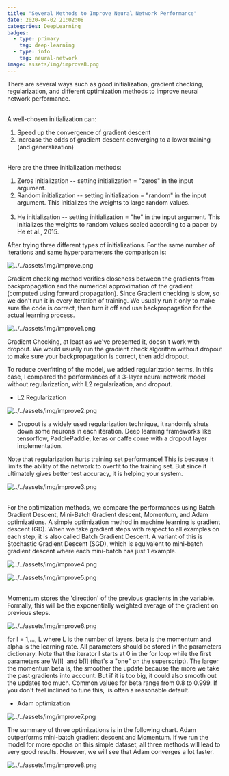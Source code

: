 ```yaml
---
title: "Several Methods to Improve Neural Network Performance"
date: 2020-04-02 21:02:08
categories: DeepLearning
badges:
  - type: primary
    tag: deep-learning
  - type: info
    tag: neural-network
image: assets/img/improve8.png
---
```


There are several ways such as good initialization, gradient checking, regularization, and different optimization methods to improve neural network performance.

<!--more-->

<br>
A well-chosen initialization can:

<ol>
<li>Speed up the convergence of gradient descent</li>
<li>Increase the odds of gradient descent converging to a lower training (and generalization)</li>
</ol>
<br>
Here are the three initialization methods:
<ol>
<li>Zeros initialization -- setting initialization = "zeros" in the input argument.</li>
<li>Random initialization -- setting initialization = "random" in the input argument. This initializes the weights to large random values.</li> 
<li>He initialization -- setting initialization = "he" in the input argument. This initializes the weights to random values scaled according to a paper by He et al., 2015.</li>
</ol>
After trying three different types of initializations. For the same number of iterations and same hyperparameters the comparison is:

![../../assets/img/improve.png](../../assets/img/improve.png)

Gradient checking method verifies closeness between the gradients from backpropagation and the numerical approximation of the gradient (computed using forward propagation). Since Gradient checking is slow, so we don't run it in every iteration of training. We usually run it only to make sure the code is correct, then turn it off and use backpropagation for the actual learning process.

![../../assets/img/improve1.png](../../assets/img/improve1.png)

Gradient Checking, at least as we've presented it, doesn't work with dropout. We would usually run the gradient check algorithm without dropout to make sure your backpropagation is correct, then add dropout.

To reduce overfitting of the model, we added regularization terms. In this case, I compared the performances of a 3-layer neural network model without regularization, with L2 regularization, and dropout.
<br>

- L2 Regularization

![../../assets/img/improve2.png](../../assets/img/improve2.png)

- Dropout is a widely used regularization technique, it randomly shuts down some neurons in each iteration. Deep learning frameworks like tensorflow, PaddlePaddle, keras or caffe come with a dropout layer implementation.

Note that regularization hurts training set performance! This is because it limits the ability of the network to overfit to the training set. But since it ultimately gives better test accuracy, it is helping your system.

![../../assets/img/improve3.png](../../assets/img/improve3.png)

<br>
For the optimization methods, we compare the performances using Batch Gradient Descent, Mini-Batch Gradient descent, Momentum, and Adam optimizations.
A simple optimization method in machine learning is gradient descent (GD). When we take gradient steps with respect to all examples on each step, it is also called Batch Gradient Descent. A variant of this is Stochastic Gradient Descent (SGD), which is equivalent to mini-batch gradient descent where each mini-batch has just 1 example.

![../../assets/img/improve4.png](../../assets/img/improve4.png)

![../../assets/img/improve5.png](../../assets/img/improve5.png)

<br>
Momentum stores the 'direction' of the previous gradients in the variable. Formally, this will be the exponentially weighted average of the gradient on previous steps.

![../../assets/img/improve6.png](../../assets/img/improve6.png)

for l = 1,..., L
where L is the number of layers, beta is the momentum and alpha is the learning rate. All parameters should be stored in the parameters dictionary. Note that the iterator l starts at 0 in the for loop while the first parameters are W[l]  and b[l] (that's a "one" on the superscript).
The larger the momentum beta is, the smoother the update because the more we take the past gradients into account. But if it is too big, it could also smooth out the updates too much. Common values for beta range from 0.8 to 0.999. If you don't feel inclined to tune this,  is often a reasonable default.

- Adam optimization

![../../assets/img/improve7.png](../../assets/img/improve7.png)

The summary of three optimizations is in the following chart. Adam outperforms mini-batch gradient descent and Momentum. If we run the model for more epochs on this simple dataset, all three methods will lead to very good results. However, we will see that Adam converges a lot faster.

![../../assets/img/improve8.png](../../assets/img/improve8.png)
